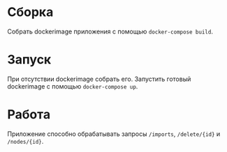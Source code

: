 # Сборка 
Собрать dockerimage приложения с помощью `docker-compose build`.

# Запуск
При отсутствии dockerimage собрать его.
Запустить готовый dockerimage с помощью `docker-compose up`.

# Работа
Приложение способно обрабатывать запросы `/imports`, `/delete/{id}` и `/nodes/{id}`.
